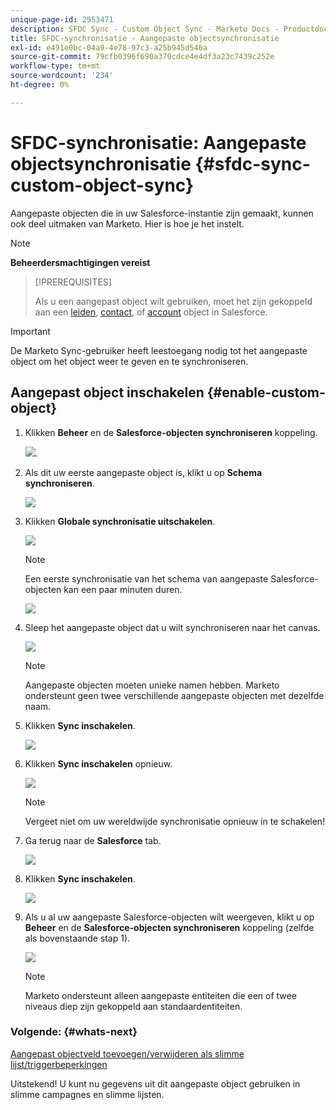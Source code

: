 ```yaml
---
unique-page-id: 2953471
description: SFDC Sync - Custom Object Sync - Marketo Docs - Productdocumentatie
title: SFDC-synchronisatie - Aangepaste objectsynchronisatie
exl-id: e491e0bc-04a9-4e78-97c3-a25b945d546a
source-git-commit: 79cfb0396f690a370cdce4e4df3a23c7439c252e
workflow-type: tm+mt
source-wordcount: '234'
ht-degree: 0%

---
```


# SFDC-synchronisatie: Aangepaste objectsynchronisatie {#sfdc-sync-custom-object-sync}

Aangepaste objecten die in uw Salesforce-instantie zijn gemaakt, kunnen ook deel uitmaken van Marketo.  Hier is hoe je het instelt.

>[!NOTE]
>
>**Beheerdersmachtigingen vereist**

>[!PREREQUISITES]
>
>Als u een aangepast object wilt gebruiken, moet het zijn gekoppeld aan een [leiden](/help/marketo/product-docs/crm-sync/salesforce-sync/sfdc-sync-details/sfdc-sync-field-sync.md), [contact](/help/marketo/product-docs/crm-sync/salesforce-sync/sfdc-sync-details/sfdc-sync-contact-sync.md), of [account](/help/marketo/product-docs/crm-sync/salesforce-sync/sfdc-sync-details/sfdc-sync-account-sync.md) object in Salesforce.

>[!IMPORTANT]
>
>De Marketo Sync-gebruiker heeft leestoegang nodig tot het aangepaste object om het object weer te geven en te synchroniseren.

## Aangepast object inschakelen  {#enable-custom-object}

1. Klikken **Beheer** en de **Salesforce-objecten synchroniseren** koppeling.

   ![](assets/image2015-11-19-10-3a28-3a5.png).

1. Als dit uw eerste aangepaste object is, klikt u op **Schema synchroniseren**.

   ![](assets/rtaimage-2.png)

1. Klikken **Globale synchronisatie uitschakelen**.

   ![](assets/image2015-4-22-10-3a45-3a0.png)

   >[!NOTE]
   >
   >Een eerste synchronisatie van het schema van aangepaste Salesforce-objecten kan een paar minuten duren.

   ![](assets/image2015-4-22-10-3a45-3a18.png)

1. Sleep het aangepaste object dat u wilt synchroniseren naar het canvas.

   ![](assets/image2015-4-22-10-3a45-3a30.png)

   >[!NOTE]
   >
   >Aangepaste objecten moeten unieke namen hebben. Marketo ondersteunt geen twee verschillende aangepaste objecten met dezelfde naam.

1. Klikken **Sync inschakelen**.

   ![](assets/image2015-4-22-10-3a45-3a50.png)

1. Klikken **Sync inschakelen** opnieuw.

   ![](assets/image2015-4-22-10-3a46-3a10.png)

   >[!NOTE]
   >
   >Vergeet niet om uw wereldwijde synchronisatie opnieuw in te schakelen!

1. Ga terug naar de **Salesforce** tab.

   ![](assets/image2015-4-22-10-3a46-3a25.png)

1. Klikken **Sync inschakelen**.

   ![](assets/image2015-4-22-10-3a50-3a26.png)

1. Als u al uw aangepaste Salesforce-objecten wilt weergeven, klikt u op **Beheer** en de **Salesforce-objecten synchroniseren** koppeling (zelfde als bovenstaande stap 1).

   ![](assets/image2016-6-23-9-3a28-3a23.png)

   >[!NOTE]
   >
   >Marketo ondersteunt alleen aangepaste entiteiten die een of twee niveaus diep zijn gekoppeld aan standaardentiteiten.

### Volgende: {#whats-next}

[Aangepast objectveld toevoegen/verwijderen als slimme lijst/triggerbeperkingen](/help/marketo/product-docs/crm-sync/salesforce-sync/setup/optional-steps/add-remove-custom-object-field-as-smart-list-trigger-constraints.md)

Uitstekend! U kunt nu gegevens uit dit aangepaste object gebruiken in slimme campagnes en slimme lijsten.
